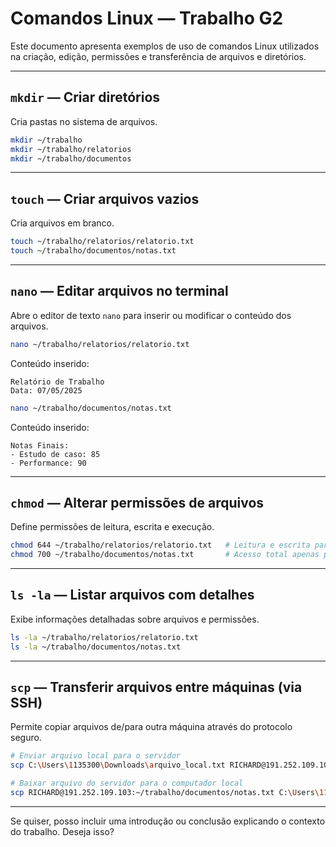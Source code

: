 # Comandos Linux — Trabalho G2

Este documento apresenta exemplos de uso de comandos Linux utilizados na criação, edição, permissões e transferência de arquivos e diretórios.

---

## `mkdir` — Criar diretórios

Cria pastas no sistema de arquivos.

```bash
mkdir ~/trabalho
mkdir ~/trabalho/relatorios
mkdir ~/trabalho/documentos
```

---

## `touch` — Criar arquivos vazios

Cria arquivos em branco.

```bash
touch ~/trabalho/relatorios/relatorio.txt
touch ~/trabalho/documentos/notas.txt
```

---

## `nano` — Editar arquivos no terminal

Abre o editor de texto `nano` para inserir ou modificar o conteúdo dos arquivos.

```bash
nano ~/trabalho/relatorios/relatorio.txt
```

Conteúdo inserido:

```
Relatório de Trabalho
Data: 07/05/2025
```

```bash
nano ~/trabalho/documentos/notas.txt
```

Conteúdo inserido:

```
Notas Finais:
- Estudo de caso: 85
- Performance: 90
```

---

## `chmod` — Alterar permissões de arquivos

Define permissões de leitura, escrita e execução.

```bash
chmod 644 ~/trabalho/relatorios/relatorio.txt   # Leitura e escrita para o dono; leitura para os outros
chmod 700 ~/trabalho/documentos/notas.txt       # Acesso total apenas para o dono
```

---

## `ls -la` — Listar arquivos com detalhes

Exibe informações detalhadas sobre arquivos e permissões.

```bash
ls -la ~/trabalho/relatorios/relatorio.txt
ls -la ~/trabalho/documentos/notas.txt
```

---

## `scp` — Transferir arquivos entre máquinas (via SSH)

Permite copiar arquivos de/para outra máquina através do protocolo seguro.

```bash
# Enviar arquivo local para o servidor
scp C:\Users\1135300\Downloads\arquivo_local.txt RICHARD@191.252.109.103:~/trabalho/

# Baixar arquivo do servidor para o computador local
scp RICHARD@191.252.109.103:~/trabalho/documentos/notas.txt C:\Users\1135300\Downloads\
```

---

Se quiser, posso incluir uma introdução ou conclusão explicando o contexto do trabalho. Deseja isso?

